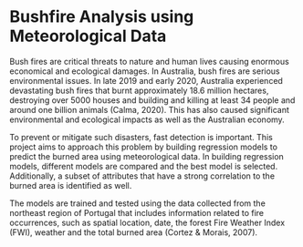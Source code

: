 # Bushfire Analysis using Meteorological Data
Bush fires are critical threats to nature and human lives causing enormous economical and ecological damages. 
In Australia, bush fires are serious environmental issues. In late 2019 and early 2020, Australia experienced 
devastating bush fires that burnt approximately 18.6 million hectares, destroying over 5000 houses and building 
and killing at least 34 people and around one billion animals (Calma, 2020). This has also caused significant 
environmental and ecological impacts as well as the Australian economy.

To prevent or mitigate such disasters, fast detection is important. This project aims to approach this problem by 
building regression models to predict the burned area using meteorological data. In building regression models, 
different models are compared and the best model is selected. Additionally, a subset of attributes that 
have a strong correlation to the burned area is identified as well.

The models are trained and tested using the data collected from the northeast region of Portugal that includes 
information related to fire occurrences, such as spatial location, date, the forest Fire Weather Index (FWI), weather
and the total burned area (Cortez & Morais, 2007).

<!--
## Data Exploration
### Qualitative Data

#### Data Transformation

#### Correlations 

### Quantitative Data
#### Correlations

## Regression
### Stepwise Regression

### Lasso Regression

### Ridge Regression

## Evaluations
-->
